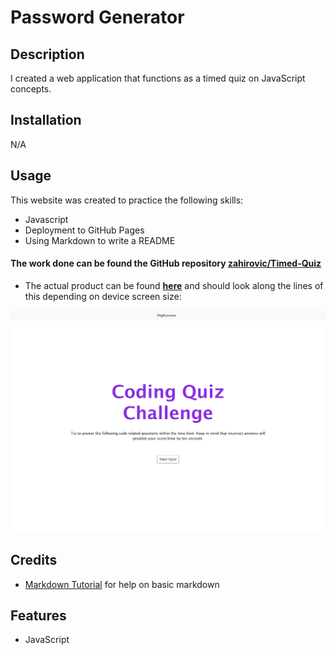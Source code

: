 # Password Generator

## Description

I created a web application that functions as a timed quiz on JavaScript concepts. 

## Installation

N/A

## Usage 


This website was created to practice the following skills:
- Javascript
- Deployment to GitHub Pages
- Using Markdown to write a README

#### The work done can be found the GitHub repository [zahirovic/Timed-Quiz](https://github.com/zahirovic/Timed-Quiz)
- The actual product can be found **[here](https://zahirovic.github.io/Timed-Quiz/)** and should look along the lines of this depending on device screen size:


![Password generator example](assets/timed-quiz.png)



## Credits
- [Markdown Tutorial](https://www.markdowntutorial.com/) for help on basic markdown 

## Features
- JavaScript
 
